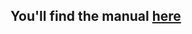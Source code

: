 ## You'll find the manual [here](https://github.com/FriendsOfShopware/FroshPlatformBunnycdnMediaStorage#usage)
